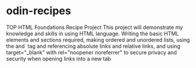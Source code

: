# odin-recipes
TOP HTML Foundations Recipe Project
This project will demonstrate my knowledge and skills in using HTML language. 
Writing the basic HTML elements and sections required, making ordered and unordered lists,
using the <a> and <img> tag and referencing absolute links and relative links, and
using target="_blank" with rel="noopener noreferrer" to secure privacy and security when opening links into a new tab
